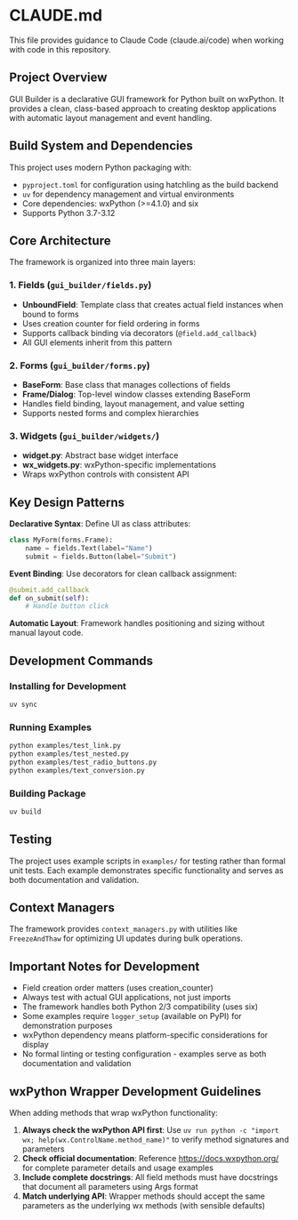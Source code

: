 # CLAUDE.md

This file provides guidance to Claude Code (claude.ai/code) when working with code in this repository.

## Project Overview

GUI Builder is a declarative GUI framework for Python built on wxPython. It provides a clean, class-based approach to creating desktop applications with automatic layout management and event handling.

## Build System and Dependencies

This project uses modern Python packaging with:
- `pyproject.toml` for configuration using hatchling as the build backend
- `uv` for dependency management and virtual environments
- Core dependencies: wxPython (>=4.1.0) and six
- Supports Python 3.7-3.12

## Core Architecture

The framework is organized into three main layers:

### 1. Fields (`gui_builder/fields.py`)
- **UnboundField**: Template class that creates actual field instances when bound to forms
- Uses creation counter for field ordering in forms
- Supports callback binding via decorators (`@field.add_callback`)
- All GUI elements inherit from this pattern

### 2. Forms (`gui_builder/forms.py`) 
- **BaseForm**: Base class that manages collections of fields
- **Frame/Dialog**: Top-level window classes extending BaseForm
- Handles field binding, layout management, and value setting
- Supports nested forms and complex hierarchies

### 3. Widgets (`gui_builder/widgets/`)
- **widget.py**: Abstract base widget interface
- **wx_widgets.py**: wxPython-specific implementations
- Wraps wxPython controls with consistent API

## Key Design Patterns

**Declarative Syntax**: Define UI as class attributes:
```python
class MyForm(forms.Frame):
    name = fields.Text(label="Name")
    submit = fields.Button(label="Submit")
```

**Event Binding**: Use decorators for clean callback assignment:
```python
@submit.add_callback
def on_submit(self):
    # Handle button click
```

**Automatic Layout**: Framework handles positioning and sizing without manual layout code.

## Development Commands

### Installing for Development
```bash
uv sync
```

### Running Examples
```bash
python examples/test_link.py
python examples/test_nested.py
python examples/test_radio_buttons.py
python examples/text_conversion.py
```

### Building Package
```bash
uv build
```

## Testing

The project uses example scripts in `examples/` for testing rather than formal unit tests. Each example demonstrates specific functionality and serves as both documentation and validation.

## Context Managers

The framework provides `context_managers.py` with utilities like `FreezeAndThaw` for optimizing UI updates during bulk operations.

## Important Notes for Development

- Field creation order matters (uses creation_counter)
- Always test with actual GUI applications, not just imports
- The framework handles both Python 2/3 compatibility (uses six)
- Some examples require `logger_setup` (available on PyPI) for demonstration purposes
- wxPython dependency means platform-specific considerations for display
- No formal linting or testing configuration - examples serve as both documentation and validation

## wxPython Wrapper Development Guidelines

When adding methods that wrap wxPython functionality:

1. **Always check the wxPython API first**: Use `uv run python -c "import wx; help(wx.ControlName.method_name)"` to verify method signatures and parameters
2. **Check official documentation**: Reference https://docs.wxpython.org/ for complete parameter details and usage examples
3. **Include complete docstrings**: All field methods must have docstrings that document all parameters using Args format
4. **Match underlying API**: Wrapper methods should accept the same parameters as the underlying wx methods (with sensible defaults)